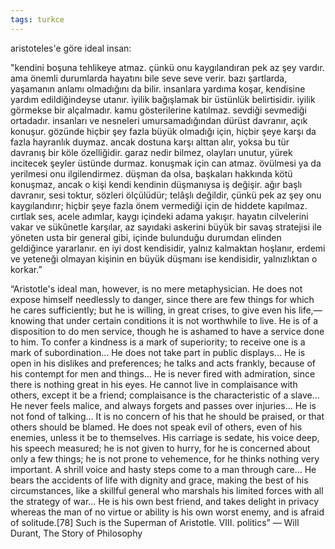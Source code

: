 ```yaml
---
tags: turkce 
---
```


aristoteles'e göre ideal insan:  
  
"kendini boşuna tehlikeye atmaz. çünkü onu kaygılandıran pek az şey vardır. ama önemli durumlarda hayatını bile seve seve verir. bazı şartlarda, yaşamanın anlamı olmadığını da bilir. insanlara yardıma koşar, kendisine yardım edildiğindeyse utanır. iyilik bağışlamak bir üstünlük belirtisidir. iyilik görmekse bir alçalmadır. kamu gösterilerine katılmaz. sevdiği sevmediği ortadadır. insanları ve nesneleri umursamadığından dürüst davranır, açık konuşur. gözünde hiçbir şey fazla büyük olmadığı için, hiçbir şeye karşı da fazla hayranlık duymaz. ancak dostuna karşı alttan alır, yoksa bu tür davranış bir köle özelliğidir. garaz nedir bilmez, olayları unutur, yürek incitecek şeyler üstünde durmaz. konuşmak için can atmaz. övülmesi ya da yerilmesi onu ilgilendirmez. düşman da olsa, başkaları hakkında kötü konuşmaz, ancak o kişi kendi kendinin düşmanıysa iş değişir. ağır başlı davranır, sesi toktur, sözleri ölçülüdür; telâşlı değildir, çünkü pek az şey onu kaygılandırır; hiçbir şeye fazla önem vermediği için de hiddete kapılmaz. cırtlak ses, acele adımlar, kaygı içindeki adama yakışır. hayatın cilvelerini vakar ve sükûnetle karşılar, az sayıdaki askerini büyük bir savaş stratejisi ile yöneten usta bir general gibi, içinde bulunduğu durumdan elinden geldiğince yararlanır. en iyi dost kendisidir, yalnız kalmaktan hoşlanır, erdemi ve yeteneği olmayan kişinin en büyük düşmanı ise kendisidir, yalnızlıktan o korkar.”


“Aristotle's ideal man, however, is no mere metaphysician. He does not expose himself needlessly to danger, since there are few things for which he cares sufficiently; but he is willing, in great crises, to give even his life,—knowing that under certain conditions it is not worthwhile to live. He is of a disposition to do men service, though he is ashamed to have a service done to him. To confer a kindness is a mark of superiority; to receive one is a mark of subordination... He does not take part in public displays... He is open in his dislikes and preferences; he talks and acts frankly, because of his contempt for men and things... He is never fired with admiration, since there is nothing great in his eyes. He cannot live in complaisance with others, except it be a friend; complaisance is the characteristic of a slave... He never feels malice, and always forgets and passes over injuries... He is not fond of talking... It is no concern of his that he should be praised, or that others should be blamed. He does not speak evil of others, even of his enemies, unless it be to themselves. His carriage is sedate, his voice deep, his speech measured; he is not given to hurry, for he is concerned about only a few things; he is not prone to vehemence, for he thinks nothing very important. A shrill voice and hasty steps come to a man through care... He bears the accidents of life with dignity and grace, making the best of his circumstances, like a skillful general who marshals his limited forces with all the strategy of war... He is his own best friend, and takes delight in privacy whereas the man of no virtue or ability is his own worst enemy, and is afraid of solitude.[78] Such is the Superman of Aristotle. VIII. politics”
― Will Durant, The Story of Philosophy